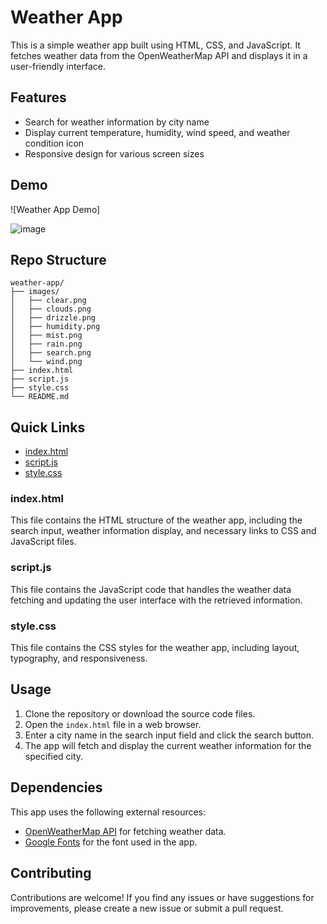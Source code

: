 
# Weather App

This is a simple weather app built using HTML, CSS, and JavaScript. It fetches weather data from the OpenWeatherMap API and displays it in a user-friendly interface.

## Features

- Search for weather information by city name
- Display current temperature, humidity, wind speed, and weather condition icon
- Responsive design for various screen sizes

## Demo

![Weather App Demo]

![image](https://github.com/anjalig18/weather_app/assets/92169945/eb69a8bd-b0a3-4a2f-900c-fcca274bf7ff)


## Repo Structure

```
weather-app/
├── images/
│   ├── clear.png
│   ├── clouds.png
│   ├── drizzle.png
│   ├── humidity.png
│   ├── mist.png
│   ├── rain.png
│   ├── search.png
│   └── wind.png
├── index.html
├── script.js
├── style.css
└── README.md
```

## Quick Links

- [index.html](#index.html)
- [script.js](#script.js)
- [style.css](#style.css)

### index.html

This file contains the HTML structure of the weather app, including the search input, weather information display, and necessary links to CSS and JavaScript files.

### script.js

This file contains the JavaScript code that handles the weather data fetching and updating the user interface with the retrieved information.

### style.css

This file contains the CSS styles for the weather app, including layout, typography, and responsiveness.

## Usage

1. Clone the repository or download the source code files.
2. Open the `index.html` file in a web browser.
3. Enter a city name in the search input field and click the search button.
4. The app will fetch and display the current weather information for the specified city.

## Dependencies

This app uses the following external resources:

- [OpenWeatherMap API](https://openweathermap.org/api) for fetching weather data.
- [Google Fonts](https://fonts.google.com/) for the font used in the app.

## Contributing

Contributions are welcome! If you find any issues or have suggestions for improvements, please create a new issue or submit a pull request.

```
